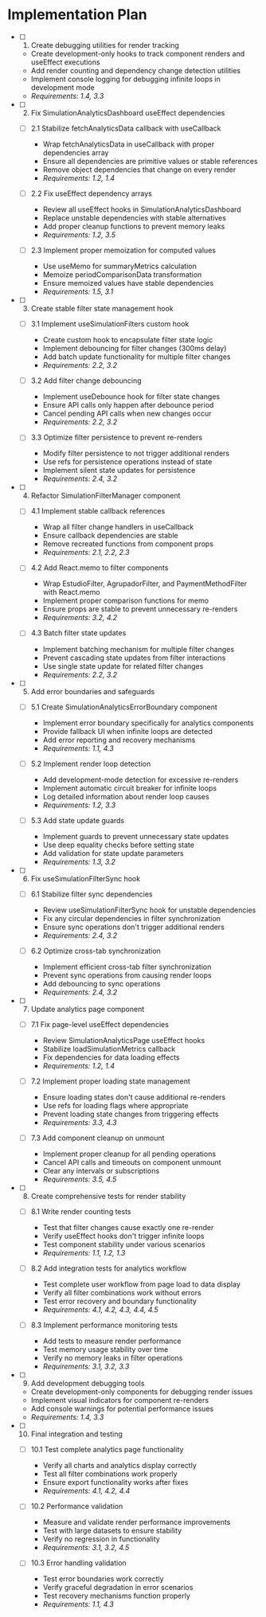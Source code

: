 # Implementation Plan

- [ ] 1. Create debugging utilities for render tracking

  - Create development-only hooks to track component renders and useEffect executions
  - Add render counting and dependency change detection utilities
  - Implement console logging for debugging infinite loops in development mode
  - _Requirements: 1.4, 3.3_

- [ ] 2. Fix SimulationAnalyticsDashboard useEffect dependencies

  - [ ] 2.1 Stabilize fetchAnalyticsData callback with useCallback

    - Wrap fetchAnalyticsData in useCallback with proper dependencies array
    - Ensure all dependencies are primitive values or stable references
    - Remove object dependencies that change on every render
    - _Requirements: 1.2, 1.4_

  - [ ] 2.2 Fix useEffect dependency arrays

    - Review all useEffect hooks in SimulationAnalyticsDashboard
    - Replace unstable dependencies with stable alternatives
    - Add proper cleanup functions to prevent memory leaks
    - _Requirements: 1.2, 3.5_

  - [ ] 2.3 Implement proper memoization for computed values
    - Use useMemo for summaryMetrics calculation
    - Memoize periodComparisonData transformation
    - Ensure memoized values have stable dependencies
    - _Requirements: 1.5, 3.1_

- [ ] 3. Create stable filter state management hook

  - [ ] 3.1 Implement useSimulationFilters custom hook

    - Create custom hook to encapsulate filter state logic
    - Implement debouncing for filter changes (300ms delay)
    - Add batch update functionality for multiple filter changes
    - _Requirements: 2.2, 3.2_

  - [ ] 3.2 Add filter change debouncing

    - Implement useDebounce hook for filter state changes
    - Ensure API calls only happen after debounce period
    - Cancel pending API calls when new changes occur
    - _Requirements: 2.2, 3.2_

  - [ ] 3.3 Optimize filter persistence to prevent re-renders
    - Modify filter persistence to not trigger additional renders
    - Use refs for persistence operations instead of state
    - Implement silent state updates for persistence
    - _Requirements: 2.4, 3.2_

- [ ] 4. Refactor SimulationFilterManager component

  - [ ] 4.1 Implement stable callback references

    - Wrap all filter change handlers in useCallback
    - Ensure callback dependencies are stable
    - Remove recreated functions from component props
    - _Requirements: 2.1, 2.2, 2.3_

  - [ ] 4.2 Add React.memo to filter components

    - Wrap EstudioFilter, AgrupadorFilter, and PaymentMethodFilter with React.memo
    - Implement proper comparison functions for memo
    - Ensure props are stable to prevent unnecessary re-renders
    - _Requirements: 3.2, 4.2_

  - [ ] 4.3 Batch filter state updates
    - Implement batching mechanism for multiple filter changes
    - Prevent cascading state updates from filter interactions
    - Use single state update for related filter changes
    - _Requirements: 2.2, 3.2_

- [ ] 5. Add error boundaries and safeguards

  - [ ] 5.1 Create SimulationAnalyticsErrorBoundary component

    - Implement error boundary specifically for analytics components
    - Provide fallback UI when infinite loops are detected
    - Add error reporting and recovery mechanisms
    - _Requirements: 1.1, 4.3_

  - [ ] 5.2 Implement render loop detection

    - Add development-mode detection for excessive re-renders
    - Implement automatic circuit breaker for infinite loops
    - Log detailed information about render loop causes
    - _Requirements: 1.2, 3.3_

  - [ ] 5.3 Add state update guards
    - Implement guards to prevent unnecessary state updates
    - Use deep equality checks before setting state
    - Add validation for state update parameters
    - _Requirements: 1.3, 3.2_

- [ ] 6. Fix useSimulationFilterSync hook

  - [ ] 6.1 Stabilize filter sync dependencies

    - Review useSimulationFilterSync hook for unstable dependencies
    - Fix any circular dependencies in filter synchronization
    - Ensure sync operations don't trigger additional renders
    - _Requirements: 2.4, 3.2_

  - [ ] 6.2 Optimize cross-tab synchronization
    - Implement efficient cross-tab filter synchronization
    - Prevent sync operations from causing render loops
    - Add debouncing to sync operations
    - _Requirements: 2.4, 3.2_

- [ ] 7. Update analytics page component

  - [ ] 7.1 Fix page-level useEffect dependencies

    - Review SimulationAnalyticsPage useEffect hooks
    - Stabilize loadSimulationMetrics callback
    - Fix dependencies for data loading effects
    - _Requirements: 1.2, 1.4_

  - [ ] 7.2 Implement proper loading state management

    - Ensure loading states don't cause additional re-renders
    - Use refs for loading flags where appropriate
    - Prevent loading state changes from triggering effects
    - _Requirements: 3.3, 4.3_

  - [ ] 7.3 Add component cleanup on unmount
    - Implement proper cleanup for all pending operations
    - Cancel API calls and timeouts on component unmount
    - Clear any intervals or subscriptions
    - _Requirements: 3.5, 4.5_

- [ ] 8. Create comprehensive tests for render stability

  - [ ] 8.1 Write render counting tests

    - Test that filter changes cause exactly one re-render
    - Verify useEffect hooks don't trigger infinite loops
    - Test component stability under various scenarios
    - _Requirements: 1.1, 1.2, 1.3_

  - [ ] 8.2 Add integration tests for analytics workflow

    - Test complete user workflow from page load to data display
    - Verify all filter combinations work without errors
    - Test error recovery and boundary functionality
    - _Requirements: 4.1, 4.2, 4.3, 4.4, 4.5_

  - [ ] 8.3 Implement performance monitoring tests
    - Add tests to measure render performance
    - Test memory usage stability over time
    - Verify no memory leaks in filter operations
    - _Requirements: 3.1, 3.2, 3.3_

- [ ] 9. Add development debugging tools

  - Create development-only components for debugging render issues
  - Implement visual indicators for component re-renders
  - Add console warnings for potential performance issues
  - _Requirements: 1.4, 3.3_

- [ ] 10. Final integration and testing

  - [ ] 10.1 Test complete analytics page functionality

    - Verify all charts and analytics display correctly
    - Test all filter combinations work properly
    - Ensure export functionality works after fixes
    - _Requirements: 4.1, 4.2, 4.4_

  - [ ] 10.2 Performance validation

    - Measure and validate render performance improvements
    - Test with large datasets to ensure stability
    - Verify no regression in functionality
    - _Requirements: 3.1, 3.2, 4.5_

  - [ ] 10.3 Error handling validation
    - Test error boundaries work correctly
    - Verify graceful degradation in error scenarios
    - Test recovery mechanisms function properly
    - _Requirements: 1.1, 4.3_
